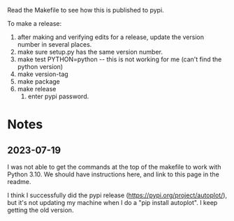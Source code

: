 Read the Makefile to see how this is published to pypi.

To make a release:
1. after making and verifying edits for a release, update the version number in several places.
2. make sure setup.py has the same version number.
3. make test PYTHON=python  -- this is not working for me (can't find the python version)
4. make version-tag
5. make package
6. make release
   1. enter pypi password.

# Notes
## 2023-07-19
I was not able to get the commands at the top of the makefile to work with Python 3.10.  We should have instructions here, and link to this page in the readme.

I think I successfully did the pypi release (https://pypi.org/project/autoplot/), but it's not updating my machine when I do a 
"pip install autoplot".  I keep getting the old version.
